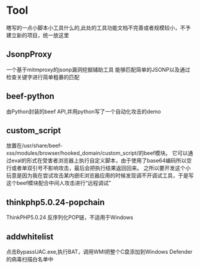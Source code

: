 # Tool
瞎写的一点小脚本小工具什么的,此处的工具功能文档不完善或者规模较小，不予建立新的项目，统一放这里

## JsonpProxy
一个基于mitmproxy的jsonp漏洞挖掘辅助工具
能够匹配简单的JSONP以及通过检查关键字进行简单粗暴的匹配
## beef-python
由Python封装的beef API,并用python写了一个自动化攻击的demo
## custom_script
放置在/usr/share/beef-xss/modules/browser/hooked_domain/custom_script/的beef模块。
它可以通过eval的形式在受害者浏览器上执行自定义脚本，由于使用了base64编码所以空行或者单双引号不影响攻击，最后会把执行结果返回回来。
之所以要开发这个小玩意是因为我在尝试攻击某内嵌IE浏览器应用的时候发现调不开调试工具，于是写这个beef模块配合中间人攻击进行“远程调试”
## thinkphp5.0.24-popchain
ThinkPHP5.0.24 反序列化POP链，不适用于Windows
## addwhitelist
点击BypassUAC.exe,执行BAT，调用WMI把整个C盘添加到Windows Defender的病毒扫描白名单中
